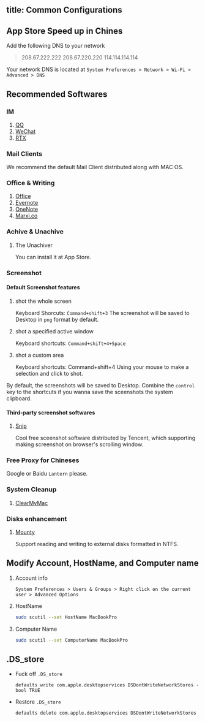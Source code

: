 title: Common Configurations
---

## App Store Speed up in Chines

Add the following DNS to your network

> 208.67.222.222
> 208.67.220.220
> 114.114.114.114

Your network DNS is located at `System Preferences > Network > Wi-Fi > Advanced > DNS`

## Recommended Softwares

### IM

1. [QQ](http://im.qq.com/macqq/index.shtml)
2. [WeChat](http://weixin.qq.com/cgi-bin/readtemplate?t=mac)
3. [RTX](http://www.rtxapp.com/mac/)

### Mail Clients

We recommend the default Mail Client distributed along with MAC OS.

### Office & Writing

1. [Office](http://soft.macx.cn/soft4350.htm)
2. [Evernote](https://www.evernote.com/)
3. [OneNote](https://onenote.com)
4. [Marxi.co](https://marxi.co/)

### Achive & Unachive

1. The Unachiver

    You can install it at App Store.

### Screenshot

#### Default Screenshot features

1. shot the whole screen

  	Keyboard Shorcuts: `Command+shift+3`
    The screenshot will be saved to Desktop in `png` format by default.

2. shot a specified active window

  	Keyboard shortcuts: `Command+shift+4+Space`

3. shot a custom area

  	Keyboard shortcuts: Command+shift+4
    Using your mouse to make a selection and click to shot.

By default, the screenshots will be saved to Desktop. Combine the `control` key to the shortcuts if you wanna save the sceenshots the system clipboard.  

#### Third-party screenshot softwares

1. [Snip](http://snip.qq.com/)

    Cool free sceenshot software distributed by Tencent, which supporting making screenshot on browser's scrolling window.

### Free Proxy for Chineses

Google or Baidu `Lantern` please.

### System Cleanup

1. [ClearMyMac](https://www.baidu.com/s?wd=cleanmymac)

### Disks enhancement

1. [Mounty](http://soft.macx.cn/6112.htm)

    Support reading and writing to external disks formatted in NTFS. 

## Modify Account, HostName, and Computer name

1. Account info

  	`System Preferences > Users & Groups > Right click on the current user > Advanced Options`

2. HostName

  	``` bash
	sudo scutil --set HostName MacBookPro
	```

3. Computer Name

	``` bash
	sudo scutil --set ComputerName MacBookPro
	```

## .DS_store

- Fuck off `.DS_store`

  ```
  defaults write com.apple.desktopservices DSDontWriteNetworkStores -bool TRUE
  ```

- Restore `.DS_store`

  ```  
  defaults delete com.apple.desktopservices DSDontWriteNetworkStores
  ```
